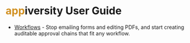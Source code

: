 # <span style='color: #d19021'>app</span>iversity User Guide

- [Workflows](./workflows) - Stop emailing forms and editing PDFs, and start creating auditable approval chains that fit any workflow.
